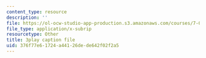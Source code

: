 ```yaml
---
content_type: resource
description: ''
file: https://ol-ocw-studio-app-production.s3.amazonaws.com/courses/7-014-introductory-biology-spring-2005/376f77e61724a44126dede642f02f2a5_5_QWoGFUPaI.srt
file_type: application/x-subrip
resourcetype: Other
title: 3play caption file
uid: 376f77e6-1724-a441-26de-de642f02f2a5
---
```

